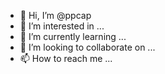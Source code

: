 - 👋 Hi, I’m @ppcap
- 👀 I’m interested in ...
- 🌱 I’m currently learning ...
- 💞️ I’m looking to collaborate on ...
- 📫 How to reach me ...

<!---
ppcap/ppcap is a ✨ special ✨ repository because its `README.md` (this file) appears on your GitHub profile.
You can click the Preview link to take a look at your changes.
--->
